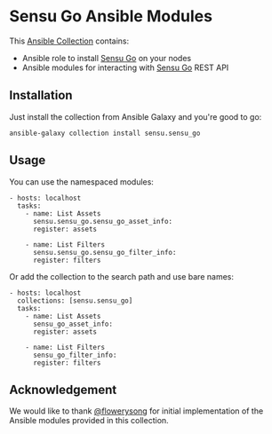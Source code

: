 # Sensu Go Ansible Modules

This [Ansible Collection][] contains:

- Ansible role to install [Sensu Go][] on your nodes
- Ansible modules for interacting with [Sensu Go][] REST API

[Ansible Collection]: https://docs.ansible.com/ansible/devel/dev_guide/collections_tech_preview.html
[Sensu Go]: https://docs.sensu.io/sensu-go/latest

## Installation
Just install the collection from Ansible Galaxy and you're good to go:

```
ansible-galaxy collection install sensu.sensu_go
```

## Usage

You can use the namespaced modules:
```
- hosts: localhost
  tasks:
    - name: List Assets
      sensu.sensu_go.sensu_go_asset_info:
      register: assets

    - name: List Filters
      sensu.sensu_go.sensu_go_filter_info:
      register: filters
```

Or add the collection to the search path and use bare names:

```
- hosts: localhost
  collections: [sensu.sensu_go]
  tasks:
    - name: List Assets
      sensu_go_asset_info:
      register: assets

    - name: List Filters
      sensu_go_filter_info:
      register: filters
```

## Acknowledgement
We would like to thank [@flowerysong](https://github.com/flowerysong/ansible-sensu-go) for
initial implementation of the Ansible modules provided in this collection.
